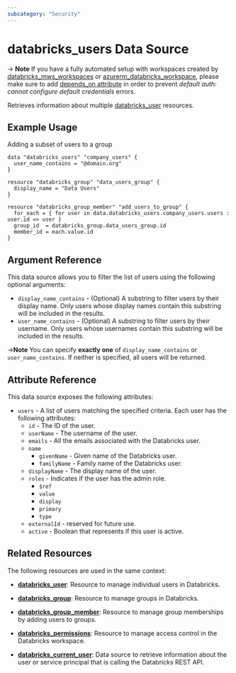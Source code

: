 ```yaml
---
subcategory: "Security"
---
```


# databricks_users Data Source

-> **Note** If you have a fully automated setup with workspaces created by [databricks_mws_workspaces](../resources/mws_workspaces.md) or [azurerm_databricks_workspace](https://registry.terraform.io/providers/hashicorp/azurerm/latest/docs/resources/databricks_workspace), please make sure to add [depends_on attribute](../guides/troubleshooting.md#data-resources-and-authentication-is-not-configured-errors) in order to prevent _default auth: cannot configure default credentials_ errors.

Retrieves information about multiple [databricks_user](../resources/user.md) resources.

## Example Usage

Adding a subset of users to a group

```hcl
data "databricks_users" "company_users" {
  user_name_contains = "@domain.org"
}

resource "databricks_group" "data_users_group" {
  display_name = "Data Users"
}

resource "databricks_group_member" "add_users_to_group" {
  for_each = { for user in data.databricks_users.company_users.users : user.id => user }
  group_id  = databricks_group.data_users_group.id
  member_id = each.value.id
}
```

## Argument Reference

This data source allows you to filter the list of users using the following optional arguments: 

- `display_name_contains` - (Optional) A substring to filter users by their display name. Only users whose display names contain this substring will be included in the results.
- `user_name_contains` - (Optional) A substring to filter users by their username. Only users whose usernames contain this substring will be included in the results.

->**Note** You can specify **exactly one** of `display_name_contains` or `user_name_contains`. If neither is specified, all users will be returned.

## Attribute Reference

This data source exposes the following attributes:

- `users` - A list of users matching the specified criteria. Each user has the following attributes:
    - `id` - The ID of the user.
    - `userName` - The username of the user.
    - `emails` - All the emails associated with the Databricks user.
    - `name`
      - `givenName` - Given name of the Databricks user.
      - `familyName` - Family name of the Databricks user.
    - `displayName` - The display name of the user. 
    - `roles` - Indicates if the user has the admin role.
      - `$ref`
      - `value`
      - `display`
      - `primary`
      - `type`
    - `externalId` - reserved for future use. 
    - `active` - Boolean that represents if this user is active. 

## Related Resources

The following resources are used in the same context:

- [**databricks_user**](../resources/user.md): Resource to manage individual users in Databricks.

- [**databricks_group**](../resources/group.md): Resource to manage groups in Databricks.

- [**databricks_group_member**](../resources/group_member.md): Resource to manage group memberships by adding users to groups.

- [**databricks_permissions**](../resources/permissions.md): Resource to manage access control in the Databricks workspace.

- [**databricks_current_user**](current_user.md): Data source to retrieve information about the user or service principal that is calling the Databricks REST API.
